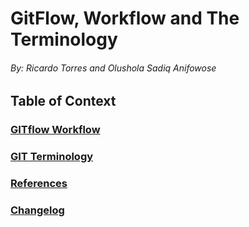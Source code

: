 # **GitFlow, Workflow and The Terminology**
###### By: Ricardo Torres and Olushola Sadiq Anifowose 
## **Table of Context** 

### [**GITflow Workflow**](/GitF.md)

### [**GIT Terminology**](/GitT.md) 

### [**References**](/Ref.md)
###
###
### [Changelog](/change.md)